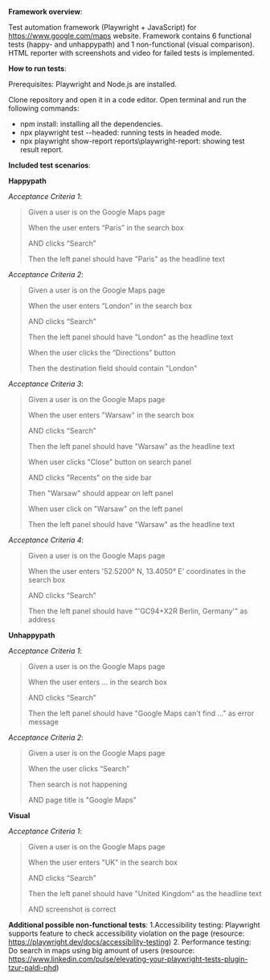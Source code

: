 **Framework overview**:

Test automation framework (Playwright + JavaScript) for https://www.google.com/maps website. Framework contains 6 functional tests (happy- and unhappypath) and 1 non-functional (visual comparison). HTML reporter with screenshots and video for failed tests is implemented. 

**How to run tests**: 

Prerequisites: Playwright and Node.js are installed. 

Clone repository and open it in a code editor. Open terminal and run the following commands:

- npm install: installing all the dependencies. 
- npx playwright test --headed: running tests in headed mode.
- npx playwright show-report reports\playwright-report: showing test result report.


**Included test scenarios**: 

**Happypath**

*Acceptance Criteria 1*:
> Given a user is on the Google Maps page
> 
> When the user enters “Paris” in the search box
> 
> AND clicks “Search”
> 
> Then the left panel should have "Paris" as the headline text

*Acceptance Criteria 2*:

> Given a user is on the Google Maps page
> 
> When the user enters “London” in the search box
> 
> AND clicks “Search”
> 
> Then the left panel should have "London" as the headline text
> 
> When the user clicks the “Directions” button
> 
> Then the destination field should contain "London"

*Acceptance Criteria 3*:

> Given a user is on the Google Maps page
>
>When the user enters "Warsaw" in the search box
> 
>AND clicks “Search”
> 
>Then the left panel should have "Warsaw" as the headline text
> 
>When user clicks "Close" button on search panel
> 
>AND clicks "Recents" on the side bar
> 
>Then "Warsaw" should appear on left panel
> 
>When user click on "Warsaw" on the left panel
> 
>Then the left panel should have "Warsaw" as the headline text

*Acceptance Criteria 4*:

>Given a user is on the Google Maps page
>
>When the user enters '52.5200° N, 13.4050° E' coordinates in the search box
>
>AND clicks “Search”
>
>Then the left panel should have "'GC94+X2R Berlin, Germany'" as address

**Unhappypath**

*Acceptance Criteria 1*:
>
>Given a user is on the Google Maps page
>
>When the user enters ... in the search box
>
>AND clicks “Search”
>
>Then the left panel should have "Google Maps can't find ..." as error message

*Acceptance Criteria 2*:

>Given a user is on the Google Maps page
>
>When the user clicks “Search”
>
>Then search is not happening
>
>AND page title is "Google Maps"


**Visual**

*Acceptance Criteria 1*:

>Given a user is on the Google Maps page
>
>When the user enters "UK" in the search box
>
>AND clicks “Search”
>
>Then the left panel should have "United Kingdom" as the headline text
>
>AND screenshot is correct

**Additional possible non-functional tests**:
1.Accessibility testing: Playwright supports feature to check accessibility violation on the page (resource: https://playwright.dev/docs/accessibility-testing)
2. Performance testing: Do search in maps using big amount of users (resource: https://www.linkedin.com/pulse/elevating-your-playwright-tests-plugin-tzur-paldi-phd)


